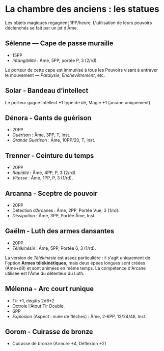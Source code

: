 # La chambre des anciens : les statues

Les objets magiques regagnent 1PP/heure. L'utilisation de leurs pouvoirs déclenchés se fait par un jet d'Âme.

## Sélenne — Cape de passe muraille

- 15PP
- _Intangibilité_ : Âme, 5PP, portée P, 3 (2/rd).

Le porteur de cette cape est immunisé à tous les Pouvoirs visant à entraver le mouvement — _Paralysie_, _Enchevêtrement_, etc.
 
## Solar - Bandeau d’intellect

Le porteur gagne Intellect +1 type de dé, Magie +1 (arcane uniquement).

## Dénora - Gants de guérison

- 20PP
- _Guérison_ : Âme, 3PP, T, Inst.
- _Grande Guérison_ : Âme, 10PP/20, T, Inst.

## Trenner - Ceinture du temps

- 20PP
- _Rapidité_ : Âme, 4PP, P, 3 (2/rd).
- _Vitesse_ : Âme, 1PP, P, 3 (1/rd).

## Arcanna - Sceptre de pouvoir

- 20PP
- Détection d’Arcanes : Âme, 2PP, Portée Vue, 3 (1/rd).
- _Dissipation_ : Âme, 3PP, Portée Âme, Inst.

## Gaëlm - Luth des armes dansantes

- 20PP
- _Télékinésie_ : Âme, 5PP, Portée 6, 3 (1/rd).

La version de _Télékinésie_ est assez particulière : il s'agit uniquement de l'option **Armes télékinétiques**, mais deux épées longues sont créées (Âme+d8) et sont animées en même temps. La compétence d'Arcane utilisée est l'Âme du détenteur du Luth.

## Mélenna - Arc court runique

- Tir +1, dégâts 2d6+2
- Octroie l'Atout Tir Double.
- 6PP
- _Explosion_ (Aspect : nuée de flêches) : Âme, 2-6PP, 12/24/48, Inst.

## Gorom - Cuirasse de bronze

- Cuirasse de bronze (Armure +4, Déflexion +2)
